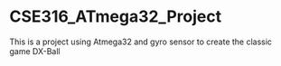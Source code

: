 # CSE316_ATmega32_Project
This is a project using Atmega32 and gyro sensor to create the classic game DX-Ball
